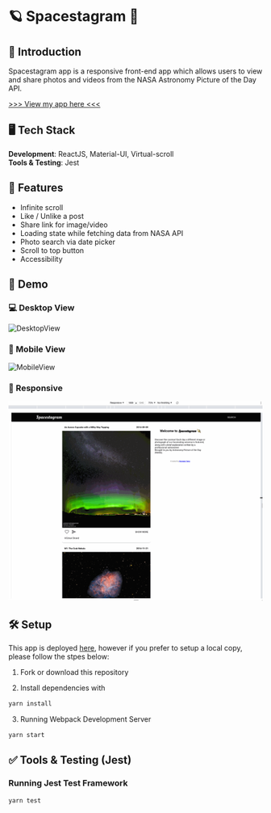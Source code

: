 # 🪐 Spacestagram 🚀

## 📖 Introduction

Spacestagram app is a responsive front-end app which allows users to view and share photos and videos from the NASA Astronomy Picture of the Day API.

[>>> View my app here <<< ](https://spacestagram-ruowent.netlify.app/)

## 🖥 Tech Stack
<b>Development</b>: ReactJS, Material-UI, Virtual-scroll<br />
<b>Tools & Testing</b>: Jest<br />

## 🌟 Features
- Infinite scroll
- Like / Unlike a post
- Share link for image/video
- Loading state while fetching data from NASA API
- Photo search via date picker
- Scroll to top button
- Accessibility

## 🎥 Demo

### 💻 Desktop View
![DesktopView](https://github.com/ruowent/spacestagram/blob/main/public/desktopview.gif?raw=true)

### 📱 Mobile View
![MobileView](https://github.com/ruowent/spacestagram/blob/main/public/mobileview.gif?raw=true)

### 📲 Responsive
![Responsive](https://github.com/ruowent/spacestagram/blob/main/public/responsive.gif?raw=true)


## 🛠 Setup
This app is deployed [here](https://spacestagram-ruowent.netlify.app/), however if you prefer to setup a local copy, please follow the stpes below: 

1. Fork or download this repository

2. Install dependencies with 

```sh
yarn install
```

3. Running Webpack Development Server

```sh
yarn start
```
## ✅ Tools & Testing (Jest)

### Running Jest Test Framework

```sh
yarn test
```
